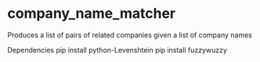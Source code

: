 # company_name_matcher
Produces a list of pairs of related companies given a list of company names

Dependencies 
pip install python-Levenshtein
pip install fuzzywuzzy
